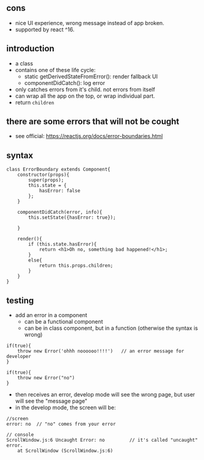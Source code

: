 ## cons
- nice UI experience, wrong message instead of app broken.
- supported by react ^16.

## introduction
- a class
- contains one of these life cycle:
  - static getDerivedStateFromError(): render fallback UI
  - componentDidCatch(): log error
- only catches errors from it's child. not errors from itself
- can wrap all the app on the top, or wrap individual part.
- return ```children```

## there are some errors that will not be cought
- see official: https://reactjs.org/docs/error-boundaries.html

## syntax

```
class ErrorBoundary extends Component{
	constructor(props){
		super(props);
		this.state = {
			hasError: false
		};
	}

	componentDidCatch(error, info){
		this.setState({hasError: true});

	}

	render(){
		if (this.state.hasError){
			return <h1>Oh no, something bad happened!</h1>;
		}
		else{
			return this.props.children;
		}
	}
}

```

## testing
- add an error in a component
  - can be a functional component
  - can be in class component, but in a function (otherwise the syntax is wrong)
```
if(true){
	throw new Error('ohhh noooooo!!!!')   // an error message for developer
}

if(true){
	throw new Error("no")
}
```

- then receives an error, develop mode will see the wrong page, but user will see the "message page"
- in the develop mode, the screen will be:
```
//screen
error: no  // "no" comes from your error

// console
ScrollWindow.js:6 Uncaught Error: no         // it's called "uncaught" error.
    at ScrollWindow (ScrollWindow.js:6)
```

